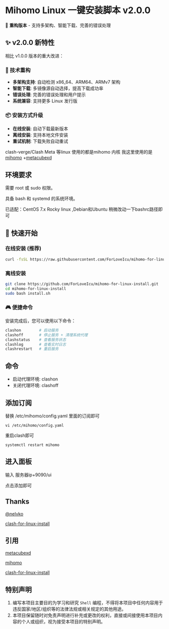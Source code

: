 # Mihomo Linux 一键安装脚本 v2.0.0

🚀 **重构版本** - 支持多架构、智能下载、完善的错误处理

## ✨ v2.0.0 新特性

相比 v1.0.0 版本的重大改进：

### 🔧 技术重构
- **多架构支持**: 自动检测 x86_64、ARM64、ARMv7 架构
- **智能下载**: 多镜像源自动选择，提高下载成功率
- **错误处理**: 完善的错误处理和用户提示
- **系统兼容**: 支持更多 Linux 发行版

### 📦 安装方式升级
- **在线安装**: 自动下载最新版本
- **离线安装**: 支持本地文件安装
- **重试机制**: 下载失败自动重试

clash-verge/Clash Meta 等linux 使用的都是mihomo 内核 我这里使用的是[mihomo](https://github.com/MetaCubeX/mihomo/releases) +[metacubexd](https://github.com/MetaCubeX/metacubexd/releases)

## 环境要求

需要 root 或 sudo 权限。

具备 bash 和 systemd 的系统环境。

已适配：CentOS 7.x Rocky linux ,Debian和Ubuntu 稍微改动一下bashrc路径即可

## 🚀 快速开始

### 在线安装 (推荐)

```bash
curl -fsSL https://raw.githubusercontent.com/ForLoveIcu/mihomo-for-linux-install/main/quick_install.sh | bash
```

### 离线安装

```bash
git clone https://github.com/ForLoveIcu/mihomo-for-linux-install.git
cd mihomo-for-linux-install
sudo bash install.sh
```

### 🎮 便捷命令

安装完成后，您可以使用以下命令：

```bash
clashon        # 启动服务
clashoff       # 停止服务 + 清理系统代理
clashstatus    # 查看服务状态
clashlog       # 查看实时日志
clashrestart   # 重启服务
```

## 命令

- 启动代理环境: clashon
- 关闭代理环境: clashoff

## 添加订阅

替换 /etc/mihomo/config.yaml 里面的订阅即可

```
vi /etc/mihomo/config.yaml
```

重启clash即可

```
systemctl restart mihomo
```

## 进入面板

输入 服务器ip+9090/ui

点击添加即可

## Thanks

[@nelvko](https://github.com/nelvko)

[clash-for-linux-install](https://github.com/nelvko/clash-for-linux-install)

## 引用

[metacubexd](https://github.com/MetaCubeX/metacubexd/releases)

[mihomo](https://github.com/MetaCubeX/mihomo/releases)

[clash-for-linux-install](https://github.com/nelvko/clash-for-linux-install)

## 特别声明

1. 编写本项目主要目的为学习和研究 `Shell` 编程，不得将本项目中任何内容用于违反国家/地区/组织等的法律法规或相关规定的其他用途。
2. 本项目保留随时对免责声明进行补充或更改的权利，直接或间接使用本项目内容的个人或组织，视为接受本项目的特别声明。
